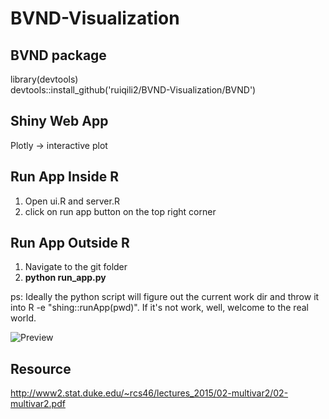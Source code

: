 # BVND-Visualization

## BVND package
library(devtools)  
devtools::install_github('ruiqili2/BVND-Visualization/BVND')

## Shiny Web App
Plotly -> interactive plot

## Run App Inside R
1. Open ui.R and server.R
2. click on run app button on the top right corner

## Run App Outside R
1. Navigate to the git folder
2. **python run_app.py**

ps: Ideally the python script will figure out the current work dir and throw it into R -e "shing::runApp(pwd)". If it's not work, well, welcome to the real world.


![Preview](https://github.com/ruiqili2/BVND-Visualization/blob/master/bndplot.png)

## Resource
http://www2.stat.duke.edu/~rcs46/lectures_2015/02-multivar2/02-multivar2.pdf

